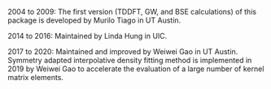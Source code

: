 2004 to 2009: The first version (TDDFT, GW, and BSE calculations) of this package is developed by Murilo Tiago in UT Austin.

2014 to 2016: Maintained by Linda Hung in UIC.

2017 to 2020: Maintained and improved by Weiwei Gao in UT Austin. Symmetry adapted interpolative density fitting method is implemented in 2019 by Weiwei Gao to accelerate the evaluation of a large number of kernel matrix elements.


